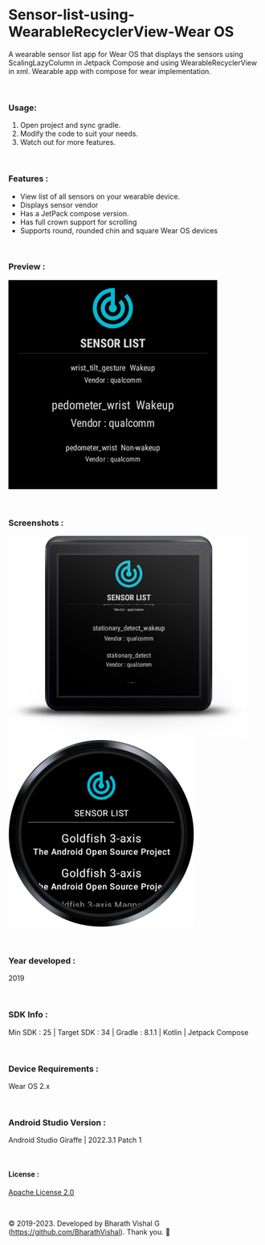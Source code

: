 # Sensor-list-using-WearableRecyclerView-Wear OS
 
A wearable sensor list app for Wear OS that displays the sensors using ScalingLazyColumn in Jetpack Compose and using WearableRecyclerView in xml. Wearable app with compose for wear implementation.

&nbsp;
### Usage:
1. Open project and sync gradle.
2. Modify the code to suit your needs.
3. Watch out for more features.

&nbsp;
### Features :
- View list of all sensors on your wearable device.
- Displays sensor vendor
- Has a JetPack compose version.
- Has full crown support for scrolling
- Supports round, rounded chin and square Wear OS devices

&nbsp;
### Preview : 
![Preview](https://github.com/BharathVishal/Sensor-list-using-WearableRecyclerView/blob/master/Preview/PreviewGif.gif)


&nbsp;
### Screenshots : 
![Screenshot 1](https://github.com/BharathVishal/Sensor-list-using-WearableRecyclerView/blob/master/Screenshots/3.png?s=40)
![Screenshot 2](https://github.com/BharathVishal/Sensor-list-using-WearableRecyclerView/blob/master/Screenshots/4.png?s=40)


&nbsp;
### Year developed : 
2019


&nbsp;
### SDK Info : 
Min SDK : 25  | Target SDK : 34 | Gradle : 8.1.1  | Kotlin | Jetpack Compose


&nbsp;
### Device Requirements : 
Wear OS 2.x


&nbsp;
### Android Studio Version : 
Android Studio Giraffe | 2022.3.1 Patch 1



&nbsp;

#### License : 
[Apache License 2.0](https://github.com/BharathVishal/Sensor-list-using-WearableRecyclerView-Wear-OS/blob/master/LICENSE)
&nbsp;

&nbsp;

© 2019-2023. Developed by Bharath Vishal G (https://github.com/BharathVishal). Thank you. :slightly_smiling_face:

